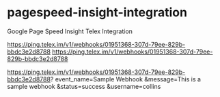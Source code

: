 # pagespeed-insight-integration
Google Page Speed Insight Telex Integration

https://ping.telex.im/v1/webhooks/01951368-307d-79ee-829b-bbdc3e2d8788
https://ping.telex.im/v1/webhooks/01951368-307d-79ee-829b-bbdc3e2d8788

https://ping.telex.im/v1/webhooks/01951368-307d-79ee-829b-bbdc3e2d8788?
event_name=Sample Webhook
&message=This is a sample webhook
&status=success
&username=collins